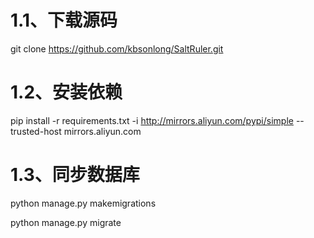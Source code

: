 # 1.1、下载源码

git clone https://github.com/kbsonlong/SaltRuler.git

# 1.2、安装依赖

pip install -r requirements.txt -i http://mirrors.aliyun.com/pypi/simple  --trusted-host mirrors.aliyun.com

# 1.3、同步数据库

python manage.py makemigrations

python manage.py migrate

